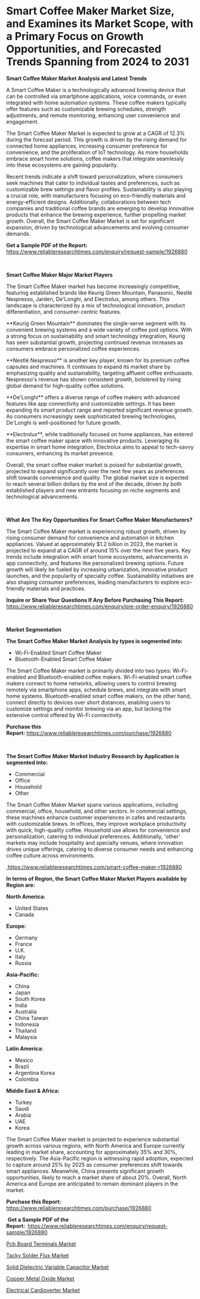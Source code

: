 <p><h1>Smart Coffee Maker Market Size, and Examines its Market Scope, with a Primary Focus on Growth Opportunities, and Forecasted Trends Spanning from 2024 to 2031</h1></p><p><strong>Smart Coffee Maker Market Analysis and Latest Trends</strong></p>
<p><p>A Smart Coffee Maker is a technologically advanced brewing device that can be controlled via smartphone applications, voice commands, or even integrated with home automation systems. These coffee makers typically offer features such as customizable brewing schedules, strength adjustments, and remote monitoring, enhancing user convenience and engagement.</p><p>The Smart Coffee Maker Market is expected to grow at a CAGR of 12.3% during the forecast period. This growth is driven by the rising demand for connected home appliances, increasing consumer preference for convenience, and the proliferation of IoT technology. As more households embrace smart home solutions, coffee makers that integrate seamlessly into these ecosystems are gaining popularity. </p><p>Recent trends indicate a shift toward personalization, where consumers seek machines that cater to individual tastes and preferences, such as customizable brew settings and flavor profiles. Sustainability is also playing a crucial role, with manufacturers focusing on eco-friendly materials and energy-efficient designs. Additionally, collaborations between tech companies and traditional coffee brands are emerging to develop innovative products that enhance the brewing experience, further propelling market growth. Overall, the Smart Coffee Maker Market is set for significant expansion, driven by technological advancements and evolving consumer demands.</p></p>
<p><strong>Get a Sample PDF of the Report:&nbsp;</strong> <a href="https://www.reliableresearchtimes.com/enquiry/request-sample/1926880?utm_campaign=1777&utm_medium=2&utm_source=Github&utm_content=ia&utm_term=25102024&utm_id=smart-coffee-maker">https://www.reliableresearchtimes.com/enquiry/request-sample/1926880</a></p>
<p>&nbsp;</p>
<p><strong>Smart Coffee Maker Major Market Players</strong></p>
<p><p>The Smart Coffee Maker market has become increasingly competitive, featuring established brands like Keurig Green Mountain, Panasonic, Nestlé Nespresso, Jarden, De'Longhi, and Electrolux, among others. This landscape is characterized by a mix of technological innovation, product differentiation, and consumer-centric features.</p><p>**Keurig Green Mountain** dominates the single-serve segment with its convenient brewing systems and a wide variety of coffee pod options. With a strong focus on sustainability and smart technology integration, Keurig has seen substantial growth, projecting continued revenue increases as consumers embrace personalized coffee experiences.</p><p>**Nestlé Nespresso** is another key player, known for its premium coffee capsules and machines. It continues to expand its market share by emphasizing quality and sustainability, targeting affluent coffee enthusiasts. Nespresso's revenue has shown consistent growth, bolstered by rising global demand for high-quality coffee solutions.</p><p>**De'Longhi** offers a diverse range of coffee makers with advanced features like app connectivity and customizable settings. It has been expanding its smart product range and reported significant revenue growth. As consumers increasingly seek sophisticated brewing technologies, De'Longhi is well-positioned for future growth.</p><p>**Electrolux**, while traditionally focused on home appliances, has entered the smart coffee maker space with innovative products. Leveraging its expertise in smart home integration, Electrolux aims to appeal to tech-savvy consumers, enhancing its market presence.</p><p>Overall, the smart coffee maker market is poised for substantial growth, projected to expand significantly over the next few years as preferences shift towards convenience and quality. The global market size is expected to reach several billion dollars by the end of the decade, driven by both established players and new entrants focusing on niche segments and technological advancements.</p></p>
<p>&nbsp;</p>
<p><strong>What Are The Key Opportunities For Smart Coffee Maker Manufacturers?</strong></p>
<p><p>The Smart Coffee Maker market is experiencing robust growth, driven by rising consumer demand for convenience and automation in kitchen appliances. Valued at approximately $1.2 billion in 2023, the market is projected to expand at a CAGR of around 15% over the next five years. Key trends include integration with smart home ecosystems, advancements in app connectivity, and features like personalized brewing options. Future growth will likely be fueled by increasing urbanization, innovative product launches, and the popularity of specialty coffee. Sustainability initiatives are also shaping consumer preferences, leading manufacturers to explore eco-friendly materials and practices.</p></p>
<p><strong>Inquire or Share Your Questions If Any Before Purchasing This Report:</strong> <a href="https://www.reliableresearchtimes.com/enquiry/pre-order-enquiry/1926880?utm_campaign=1777&utm_medium=2&utm_source=Github&utm_content=ia&utm_term=25102024&utm_id=smart-coffee-maker">https://www.reliableresearchtimes.com/enquiry/pre-order-enquiry/1926880</a></p>
<p>&nbsp;</p>
<p><strong>Market Segmentation</strong></p>
<p><strong>The Smart Coffee Maker Market Analysis by types is segmented into:</strong></p>
<p><ul><li>Wi-Fi-Enabled Smart Coffee Maker</li><li>Bluetooth-Enabled Smart Coffee Maker</li></ul></p>
<p><p>The Smart Coffee Maker market is primarily divided into two types: Wi-Fi-enabled and Bluetooth-enabled coffee makers. Wi-Fi-enabled smart coffee makers connect to home networks, allowing users to control brewing remotely via smartphone apps, schedule brews, and integrate with smart home systems. Bluetooth-enabled smart coffee makers, on the other hand, connect directly to devices over short distances, enabling users to customize settings and monitor brewing via an app, but lacking the extensive control offered by Wi-Fi connectivity.</p></p>
<p><strong>Purchase this Report:&nbsp;</strong><a href="https://www.reliableresearchtimes.com/purchase/1926880?utm_campaign=1777&utm_medium=2&utm_source=Github&utm_content=ia&utm_term=25102024&utm_id=smart-coffee-maker">https://www.reliableresearchtimes.com/purchase/1926880</a></p>
<p>&nbsp;</p>
<p><strong>The Smart Coffee Maker Market Industry Research by Application is segmented into:</strong></p>
<p><ul><li>Commercial</li><li>Office</li><li>Household</li><li>Other</li></ul></p>
<p><p>The Smart Coffee Maker Market spans various applications, including commercial, office, household, and other sectors. In commercial settings, these machines enhance customer experiences in cafes and restaurants with customizable brews. In offices, they improve workplace productivity with quick, high-quality coffee. Household use allows for convenience and personalization, catering to individual preferences. Additionally, 'other' markets may include hospitality and specialty venues, where innovation drives unique offerings, catering to diverse consumer needs and enhancing coffee culture across environments.</p></p>
<p><a href="https://www.reliableresearchtimes.com/smart-coffee-maker-r1926880?utm_campaign=1777&utm_medium=2&utm_source=Github&utm_content=ia&utm_term=25102024&utm_id=smart-coffee-maker">&nbsp;https://www.reliableresearchtimes.com/smart-coffee-maker-r1926880</a></p>
<p><strong>In terms of Region, the Smart Coffee Maker Market Players available by Region are:</strong></p>
<p>
    <p> <strong> North America: </strong>
        <ul>
            <li>United States</li>
            <li>Canada</li>
        </ul>
        </p> 
    <p> <strong> Europe: </strong>
        <ul>
            <li>Germany</li>
            <li>France</li>
            <li>U.K.</li>
            <li>Italy</li>
            <li>Russia</li>
        </ul>
        </p> 
    <p> <strong> Asia-Pacific: </strong>
        <ul>
            <li>China</li>
            <li>Japan</li>
            <li>South Korea</li>
            <li>India</li>
            <li>Australia</li>
            <li>China Taiwan</li>
            <li>Indonesia</li>
            <li>Thailand</li>
            <li>Malaysia</li>
        </ul>
        </p> 
    <p> <strong> Latin America: </strong>
        <ul>
            <li>Mexico</li>
            <li>Brazil</li>
            <li>Argentina Korea</li>
            <li>Colombia</li>
        </ul>
        </p> 
    <p> <strong> Middle East & Africa: </strong>
        <ul>
            <li>Turkey</li>
            <li>Saudi</li>
            <li>Arabia</li>
            <li>UAE</li>
            <li>Korea</li>
        </ul>
    </p>
    </p>
<p><p>The Smart Coffee Maker market is projected to experience substantial growth across various regions, with North America and Europe currently leading in market share, accounting for approximately 35% and 30%, respectively. The Asia-Pacific region is witnessing rapid adoption, expected to capture around 25% by 2025 as consumer preferences shift towards smart appliances. Meanwhile, China presents significant growth opportunities, likely to reach a market share of about 20%. Overall, North America and Europe are anticipated to remain dominant players in the market.</p></p>
<p><strong>Purchase this Report: </strong><a href="https://www.reliableresearchtimes.com/purchase/1926880?utm_campaign=1777&utm_medium=2&utm_source=Github&utm_content=ia&utm_term=25102024&utm_id=smart-coffee-maker">https://www.reliableresearchtimes.com/purchase/1926880</a></p>
<p>&nbsp;<strong>Get a Sample PDF of the Report:&nbsp;&nbsp;</strong><a href="https://www.reliableresearchtimes.com/enquiry/request-sample/1926880?utm_campaign=1777&utm_medium=2&utm_source=Github&utm_content=ia&utm_term=25102024&utm_id=smart-coffee-maker">https://www.reliableresearchtimes.com/enquiry/request-sample/1926880</a></p>
<p><strong></strong></p>
<p><p><a href="https://www.linkedin.com/pulse/in-depth-pcb-board-terminals-market-review-size-share-67cagr-np1xc?utm_campaign=1777&utm_medium=2&utm_source=Github&utm_content=ia&utm_term=25102024&utm_id=smart-coffee-maker">Pcb Board Terminals Market</a></p><p><a href="https://github.com/FahadAhmed223/Market-Research-Report-List-1/blob/main/tacky-solder-flux-market.md?utm_campaign=1777&utm_medium=2&utm_source=Github&utm_content=ia&utm_term=25102024&utm_id=smart-coffee-maker">Tacky Solder Flux Market</a></p><p><a href="https://www.linkedin.com/pulse/solid-dielectric-variable-capacitor-market-forecast-global-yznhc?utm_campaign=1777&utm_medium=2&utm_source=Github&utm_content=ia&utm_term=25102024&utm_id=smart-coffee-maker">Solid Dielectric Variable Capacitor Market</a></p><p><a href="https://www.linkedin.com/pulse/copper-metal-oxide-market-refracting-trends-consumer-cg4ge?utm_campaign=1777&utm_medium=2&utm_source=Github&utm_content=ia&utm_term=25102024&utm_id=smart-coffee-maker">Copper Metal Oxide Market</a></p><p><a href="https://www.linkedin.com/pulse/electrical-cardioverter-market-research-report-2024-2031-brainorm-g2itf?utm_campaign=1777&utm_medium=2&utm_source=Github&utm_content=ia&utm_term=25102024&utm_id=smart-coffee-maker">Electrical Cardioverter Market</a></p></p>